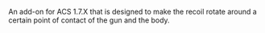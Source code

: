 An add-on for ACS 1.7.X that is designed to make the recoil rotate around a certain point of contact of the gun and the body.

